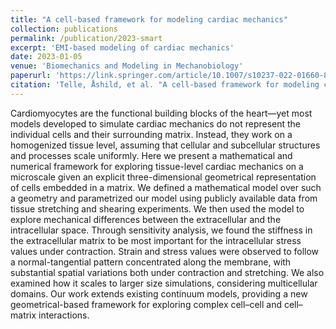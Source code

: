 ```yaml
---
title: "A cell-based framework for modeling cardiac mechanics"
collection: publications
permalink: /publication/2023-smart
excerpt: 'EMI-based modeling of cardiac mechanics'
date: 2023-01-05
venue: 'Biomechanics and Modeling in Mechanobiology'
paperurl: 'https://link.springer.com/article/10.1007/s10237-022-01660-8'
citation: 'Telle, Åshild, et al. "A cell-based framework for modeling cardiac mechanics." Biomechanics and Modeling in Mechanobiology 22.2 (2023): 515-539.'
---
```



Cardiomyocytes are the functional building blocks of the heart—yet most models developed to simulate cardiac mechanics do not represent the individual cells and their surrounding matrix. Instead, they work on a homogenized tissue level, assuming that cellular and subcellular structures and processes scale uniformly. Here we present a mathematical and numerical framework for exploring tissue-level cardiac mechanics on a microscale given an explicit three-dimensional geometrical representation of cells embedded in a matrix. We defined a mathematical model over such a geometry and parametrized our model using publicly available data from tissue stretching and shearing experiments. We then used the model to explore mechanical differences between the extracellular and the intracellular space. Through sensitivity analysis, we found the stiffness in the extracellular matrix to be most important for the intracellular stress values under contraction. Strain and stress values were observed to follow a normal-tangential pattern concentrated along the membrane, with substantial spatial variations both under contraction and stretching. We also examined how it scales to larger size simulations, considering multicellular domains. Our work extends existing continuum models, providing a new geometrical-based framework for exploring complex cell–cell and cell–matrix interactions.